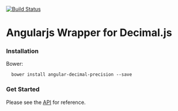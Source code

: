 [![Build Status](https://travis-ci.org/dashawk/angular-decimal-precision.svg?branch=master)](https://travis-ci.org/dashawk/angular-decimal-precision)
# Angularjs Wrapper for Decimal.js

### Installation

Bower:

```cli
  bower install angular-decimal-precision --save
```

### Get Started

Please see the [API](http://mikemcl.github.io/decimal.js/) for reference.
